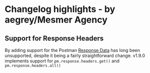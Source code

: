 # Changelog highlights - by aegrey/Mesmer Agency

## Support for Response Headers

By adding support for the
Postman [Response Data](https://learning.postman.com/docs/writing-scripts/script-references/postman-sandbox-api-reference/#scripting-with-response-data)
has long been unsupported, despite it being a fairly straightforward change. v1.9.0 implements support for `pm.response.headers.get()` and `pm.response.headers.all()`

